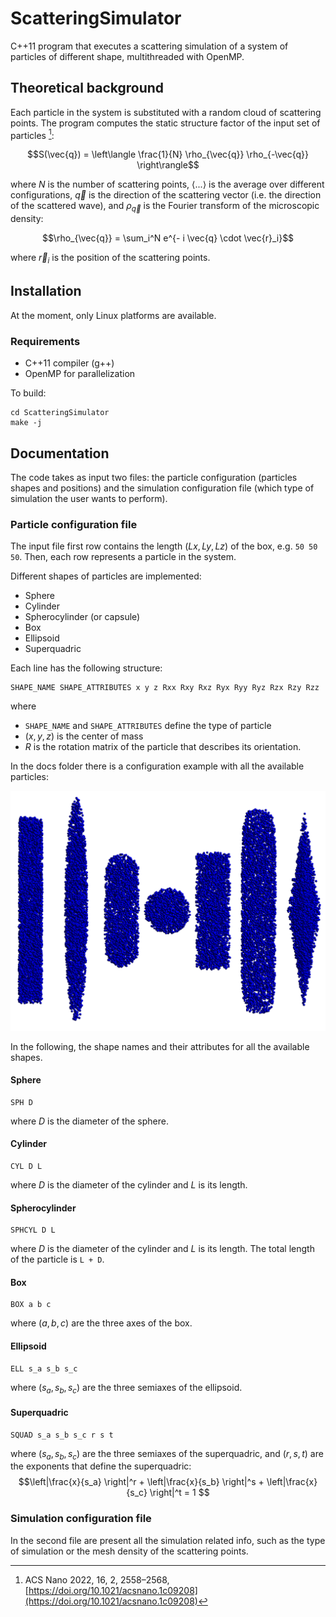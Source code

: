 # ScatteringSimulator

C++11 program that executes a scattering simulation of a system of particles of different shape, multithreaded with OpenMP.

## Theoretical background

Each particle in the system is substituted with a random cloud of scattering points. The program computes the static structure factor of the input set of particles [^1]:

$$S(\vec{q}) = \left\langle \frac{1}{N} \rho_{\vec{q}} \rho_{-\vec{q}} \right\rangle$$

where $N$ is the number of scattering points, $\langle ... \rangle$ is the average over different configurations, $\vec{q}$ is the direction of the scattering vector (i.e. the direction of the scattered wave), and $\rho_{\vec{q}}$ is the Fourier transform of the microscopic density:

$$\rho_{\vec{q}} = \sum_i^N e^{- i \vec{q} \cdot \vec{r}_i}$$

where $\vec{r}_i$ is the position of the scattering points.

## Installation

At the moment, only Linux platforms are available.

### Requirements

* C++11 compiler (g++)
* OpenMP for parallelization

To build:

```
cd ScatteringSimulator
make -j
```

## Documentation

The code takes as input two files: the particle configuration (particles shapes and positions) and the simulation configuration file (which type of simulation the user wants to perform).

### Particle configuration file

The input file first row contains the length $(Lx, Ly, Lz)$ of the box, e.g. ```50 50 50```. Then, each row represents a particle in the system.

Different shapes of particles are implemented:
* Sphere
* Cylinder
* Spherocylinder (or capsule)
* Box
* Ellipsoid
* Superquadric

Each line has the following structure:

```
SHAPE_NAME SHAPE_ATTRIBUTES x y z Rxx Rxy Rxz Ryx Ryy Ryz Rzx Rzy Rzz
```

where 
* ```SHAPE_NAME``` and ```SHAPE_ATTRIBUTES``` define the type of particle
* $(x, y, z)$ is the center of mass
* $R$ is the rotation matrix of the particle that describes its orientation.

In the docs folder there is a configuration example with all the available particles:

![Available particle shapes](/docs/particleShapesExample.png)

In the following, the shape names and their attributes for all the available shapes.

#### Sphere
```
SPH D
```
where $D$ is the diameter of the sphere.

#### Cylinder
```
CYL D L
```
where $D$ is the diameter of the cylinder and $L$ is its length.

#### Spherocylinder
```
SPHCYL D L
```
where $D$ is the diameter of the cylinder and $L$ is its length. The total length of the particle is ```L + D```.

#### Box
```
BOX a b c
```
where $(a, b, c)$ are the three axes of the box.

#### Ellipsoid
```
ELL s_a s_b s_c
```
where $(s_a, s_b, s_c)$ are the three semiaxes of the ellipsoid.

#### Superquadric
```
SQUAD s_a s_b s_c r s t
```
where $(s_a, s_b, s_c)$ are the three semiaxes of the superquadric, and $(r, s, t)$ are the exponents that define the superquadric:
$$\left|\frac{x}{s_a} \right|^r + \left|\frac{x}{s_b} \right|^s + \left|\frac{x}{s_c} \right|^t = 1 $$

### Simulation configuration file

In the second file are present all the simulation related info, such as the type of simulation or the mesh density of the scattering points.


[^1]: ACS Nano 2022, 16, 2, 2558–2568, [https://doi.org/10.1021/acsnano.1c09208](https://doi.org/10.1021/acsnano.1c09208)
